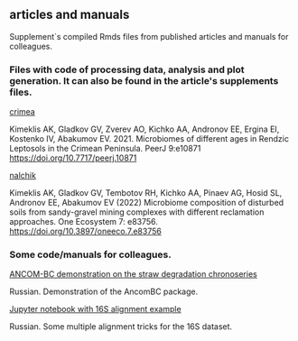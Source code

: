 ## articles and manuals
Supplement`s compiled Rmds files from published articles and manuals for colleagues.


### Files with code of processing data, analysis and plot generation. It can also be found in the article's supplements files.

[crimea](articles/krim_chrono.html)

Kimeklis AK, Gladkov GV, Zverev AO, Kichko AA, Andronov EE, Ergina EI, Kostenko IV, Abakumov EV. 2021. Microbiomes of different ages in Rendzic Leptosols in the Crimean Peninsula. PeerJ 9:e10871 https://doi.org/10.7717/peerj.10871 


[nalchik](articles/nal.html)

Kimeklis AK, Gladkov GV, Tembotov RH, Kichko AA, Pinaev AG, Hosid SL, Andronov EE, Abakumov EV (2022) Microbiome composition of disturbed soils from sandy-gravel mining complexes with different reclamation approaches. One Ecosystem 7: e83756. https://doi.org/10.3897/oneeco.7.e83756

### Some code/manuals for colleagues. 

[ANCOM-BC demonstration on the straw degradation chronoseries](manuals/ancombc_demonstaration_straw.html)

Russian. Demonstration of the AncomBC package.

[Jupyter notebook with 16S alignment example](manuals/align_clean.html)

Russian. Some multiple alignment tricks for the 16S dataset.
